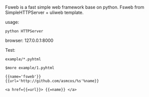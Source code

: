 Fsweb is a fast simple web framework base on python.
Fsweb from SimpleHTTPServer + uliweb template.

usage:

```
python HTTPServer
```

browser: 127.0.0.1:8000

Test:

```
example/*.pyhtml
```


```
$more example/1.pyhtml 

{{name='fsweb'}}
{{url='http://github.com/asmcos/%s'%name}}

<a href={{=url}}> {{=name}} </a>

```
